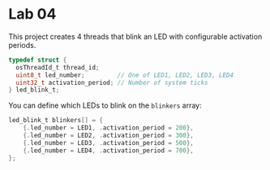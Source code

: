 # Lab 04

This project creates 4 threads that blink an LED with configurable activation periods.

```c
typedef struct {
  osThreadId_t thread_id;
  uint8_t led_number;         // One of LED1, LED2, LED3, LED4
  uint32_t activation_period; // Number of system ticks
} led_blink_t;
```

You can define which LEDs to blink on the `blinkers` array:
```c
led_blink_t blinkers[] = {
    {.led_number = LED1, .activation_period = 200},
    {.led_number = LED2, .activation_period = 300},
    {.led_number = LED3, .activation_period = 500},
    {.led_number = LED4, .activation_period = 700},
};
```
